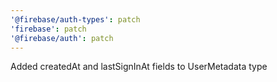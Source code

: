 ```yaml
---
'@firebase/auth-types': patch
'firebase': patch
'@firebase/auth': patch
---
```


Added createdAt and lastSignInAt fields to UserMetadata type

